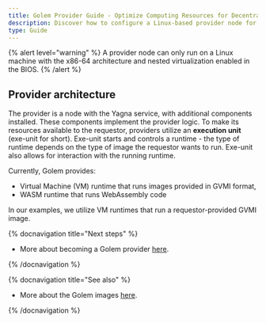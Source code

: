 ```yaml
---
title: Golem Provider Guide - Optimize Computing Resources for Decentralized Networks
description: Discover how to configure a Linux-based provider node for the Golem network, harnessing exe-units for VM and WASM runtimes to contribute computing power.
type: Guide
---
```


{% alert level="warning" %}
A provider node can only run on a Linux machine with the x86-64 architecture and nested virtualization enabled in the BIOS.
{% /alert %}

## Provider architecture

The provider is a node with the Yagna service, with additional components installed. These components implement the provider logic.
To make its resources available to the requestor, providers utilize an **execution unit** (exe-unit for short). Exe-unit starts and controls a runtime - the type of runtime depends on the type of image the requestor wants to run. Exe-unit also allows for interaction with the running runtime.

Currently, Golem provides:

- Virtual Machine (VM) runtime that runs images provided in GVMI format,
- WASM runtime that runs WebAssembly code

In our examples, we utilize VM runtimes that run a requestor-provided GVMI image.

{% docnavigation title="Next steps" %}

- More about becoming a Golem provider [here](/docs/ja/providers).

{% /docnavigation %}

{% docnavigation title="See also" %}

- More about the Golem images [here](/docs/ja/creators/javascript/guides/golem-images).

{% /docnavigation %}
